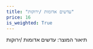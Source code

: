 ```yaml
---
title: "עדשים אדומות /ירוקות"
price: 16
is_weighted: True
---
```


תיאור המוצר: עדשים אדומות /ירוקות

